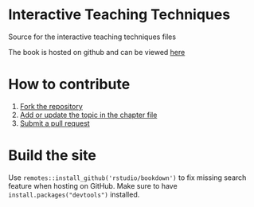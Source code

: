 # Interactive Teaching Techniques

Source for the interactive teaching techniques files

The book is hosted on github and can be viewed [here](https://tlc-uva.github.io/Interactive_Teaching_Techniques/)

# How to contribute

1. [Fork the repository](https://guides.github.com/activities/forking/)
2. [Add or update the topic in the chapter file](https://docs.github.com/en/github/managing-files-in-a-repository/editing-files-in-your-repository)
3. [Submit a pull request](https://guides.github.com/activities/forking/)

# Build the site

Use ` remotes::install_github('rstudio/bookdown') ` to fix missing search feature when hosting on GitHub. Make sure to have ` install.packages("devtools")` installed.
